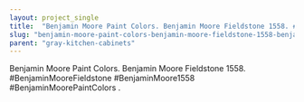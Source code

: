 ```yaml
---
layout: project_single
title:  "Benjamin Moore Paint Colors. Benjamin Moore Fieldstone 1558. #BenjaminMooreFieldstone #BenjaminMoore1558  #BenjaminMoorePaintColors ."
slug: "benjamin-moore-paint-colors-benjamin-moore-fieldstone-1558-benjaminmoorefieldstone-benjaminmoore1558-benjaminmoorepaintcolors"
parent: "gray-kitchen-cabinets"
---
```

Benjamin Moore Paint Colors. Benjamin Moore Fieldstone 1558. #BenjaminMooreFieldstone #BenjaminMoore1558  #BenjaminMoorePaintColors .